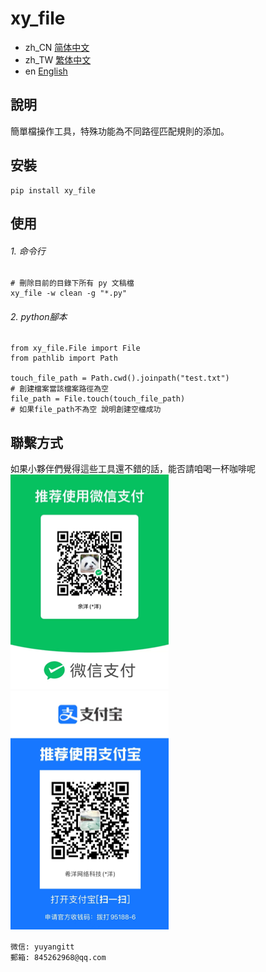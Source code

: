 # xy_file

- zh_CN [简体中文](README_zh_CN.md)
- zh_TW [繁体中文](README_zh_TW.md)
- en [English](README_en.md)


## 說明
簡單檔操作工具，特殊功能為不同路徑匹配規則的添加。


## 安裝

```
pip install xy_file
```

## 使用

###### 1. 命令行
```
# 刪除目前的目錄下所有 py 文稿檔
xy_file -w clean -g "*.py"

```

###### 2. python腳本

```
from xy_file.File import File
from pathlib import Path

touch_file_path = Path.cwd().joinpath("test.txt")
# 創建檔案當該檔案路徑為空
file_path = File.touch(touch_file_path)
# 如果file_path不為空 說明創建空檔成功
```


## 聯繫方式


如果小夥伴們覺得這些工具還不錯的話，能否請咱喝一杯咖啡呢
<br/>
![微信](WeChat.png)
![支付寶](Alipay.png)

```
微信: yuyangitt
郵箱: 845262968@qq.com
```